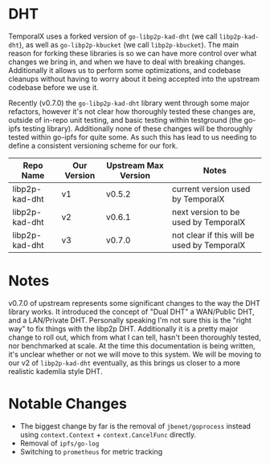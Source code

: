 # DHT

TemporalX uses a forked version of `go-libp2p-kad-dht` (we call `libp2p-kad-dht`), as well as `go-libp2p-kbucket` (we call `libp2p-kbucket`). The main reason for forking these libraries is so we can have more control over what changes we bring in, and when we have to deal with breaking changes. Additionally it allows us to perform some optimizations, and codebase cleanups without having to worry about it being accepted into the upstream codebase before we use it.

Recently (v0.7.0) the `go-libp2p-kad-dht` library went through some major refactors, however it's not clear how thoroughly tested these changes are, outside of in-repo unit testing, and basic testing within testground (the go-ipfs testing library). Additionally none of these changes will be thoroughly tested within go-ipfs for quite some. As such this has lead to us needing to define a consistent versioning scheme for our fork.

| Repo Name | Our Version | Upstream Max Version | Notes |
|-----------|-------------|----------------------|--------|
| libp2p-kad-dht | v1     | v0.5.2 | current version used by TemporalX |
| libp2p-kad-dht | v2     | v0.6.1 | next version to be used by TemporalX |
| libp2p-kad-dht | v3     | v0.7.0 | not clear if this will be used by TemporalX |

# Notes

v0.7.0 of upstream represents some significant changes to the way the DHT library works. It introduced the concept of "Dual DHT" a WAN/Public DHT, and a LAN/Private DHT. Personally speaking I'm not sure this is the "right way" to fix things with the libp2p DHT. Additionally it is a pretty major change to roll out, which from what I can tell, hasn't been thoroughly tested, nor benchmarked at scale. At the time this documentation is being written, it's unclear whether or not we will move to this system. We will be moving to our v2 of `libp2p-kad-dht` eventually, as this brings us closer to a more realistic kademlia style DHT.

# Notable Changes

* The biggest change by far is the removal of `jbenet/goprocess` instead using `context.Context` + `context.CancelFunc` directly.
* Removal of `ipfs/go-log`
* Switching to `prometheus` for metric tracking